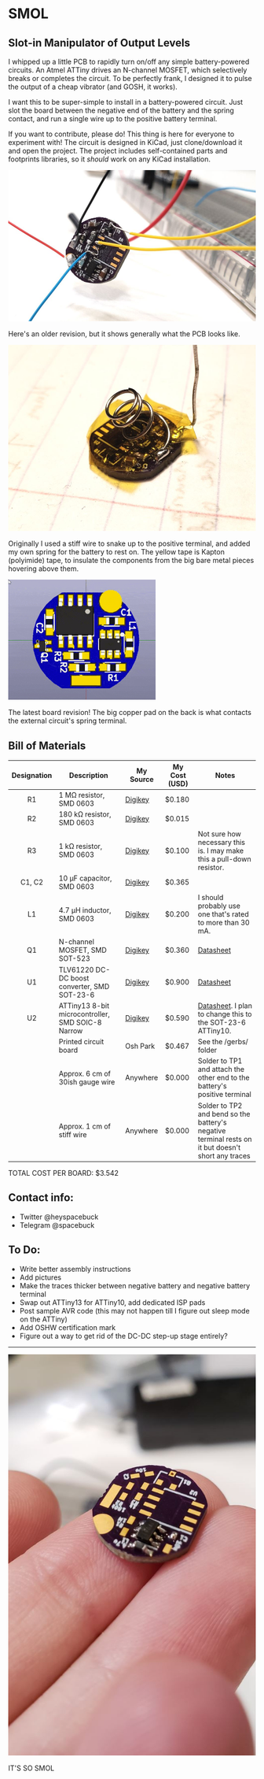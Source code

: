 # SMOL
## **S**lot-in **M**anipulator of **O**utput **L**evels

I whipped up a little PCB to rapidly turn on/off any simple battery-powered circuits. An Atmel ATTiny drives an N-channel MOSFET, which selectively breaks or completes the circuit. To be perfectly frank, I designed it to pulse the output of a cheap vibrator (and GOSH, it works).

I want this to be super-simple to install in a battery-powered circuit. Just slot the board between the negative end of the battery and the spring contact, and run a single wire up to the positive battery terminal.

If you want to contribute, please do! This thing is here for everyone to experiment with! The circuit is designed in KiCad, just clone/download it and open the project. The project includes self-contained parts and footprints libraries, so it *should* work on any KiCad installation.

![](img/breadboard.jpg)

Here's an older revision, but it shows generally what the PCB looks like.

![](img/old-way.jpg)

Originally I used a stiff wire to snake up to the positive terminal, and added my own spring for the battery to rest on. The yellow tape is Kapton (polyimide) tape, to insulate the components from the big bare metal pieces hovering above them.

![](img/wrl-spin.gif)

The latest board revision! The big copper pad on the back is what contacts the external circuit's spring terminal.

## Bill of Materials
| Designation | Description | My Source | My Cost (USD) | Notes |
|:-----------:|-------------|-----------|---------------|-------|
| R1 | 1 MΩ resistor, SMD 0603   | [Digikey](https://www.digikey.com/product-detail/en/vishay-beyschlag/MCT06030C1004FP500/MCT0603-1.00M-CFCT-ND/2607877) | $0.180 | |
| R2 | 180 kΩ resistor, SMD 0603 | [Digikey](https://www.digikey.com/product-detail/en/yageo/RC0603FR-07180KL/311-180KHRCT-ND/729942) | $0.015 |  |
| R3 | 1 kΩ resistor, SMD 0603   | [Digikey](https://www.digikey.com/product-detail/en/panasonic-electronic-components/ERJ-3EKF1001V/P1.00KHCT-ND/198071) | $0.100 | Not sure how necessary this is. I may make this a pull-down resistor. |
| C1, C2 | 10 μF capacitor, SMD 0603 | [Digikey](https://www.digikey.com/product-detail/en/murata-electronics-north-america/ZRB18AR61C106ME01L/490-10990-1-ND/5321191) | $0.365 | |
| L1 | 4.7 μH inductor, SMD 0603 | [Digikey](https://www.digikey.com/product-detail/en/tdk-corporation/MLF1608A4R7KTA00/445-1021-1-ND/504419) | $0.200 | I should probably use one that's rated to more than 30 mA. |
| Q1 | N-channel MOSFET, SMD SOT-523 | [Digikey](https://www.digikey.com/product-detail/en/diodes-incorporated/DMG1012T-7/DMG1012T-7DICT-ND/2181232) | $0.360 | [Datasheet](https://www.diodes.com/assets/Datasheets/ds31783.pdf) |
| U1 | TLV61220 DC-DC boost converter, SMD SOT-23-6 | [Digikey](https://www.digikey.com/product-detail/en/texas-instruments/TLV61220DBVR/296-30547-1-ND/3458120) | $0.900 | [Datasheet](http://www.ti.com/lit/ds/symlink/tlv61220.pdf) |
| U2 | ATTiny13 8-bit microcontroller, SMD SOIC-8 Narrow | [Digikey](https://www.digikey.com/product-detail/en/microchip-technology/ATTINY13A-SSUR/ATTINY13A-SSURCT-ND/3789485) | $0.590 | [Datasheet](http://ww1.microchip.com/downloads/en/DeviceDoc/8126S.pdf). I plan to change this to the SOT-23-6 ATTiny10. |
| | Printed circuit board | Osh Park | $0.467 | See the /gerbs/ folder |
| | Approx. 6 cm of 30ish gauge wire | Anywhere | $0.000 | Solder to TP1 and attach the other end to the battery's positive terminal |
| | Approx. 1 cm of stiff wire | Anywhere | $0.000 | Solder to TP2 and bend so the battery's negative terminal rests on it but doesn't short any traces |

TOTAL COST PER BOARD: $3.542

## Contact info:
- Twitter @heyspacebuck
- Telegram @spacebuck

## To Do:
- Write better assembly instructions
- Add pictures
- Make the traces thicker between negative battery and negative battery terminal
- Swap out ATTiny13 for ATTiny10, add dedicated ISP pads
- Post sample AVR code (this may not happen till I figure out sleep mode on the ATTiny)
- Add OSHW certification mark
- Figure out a way to get rid of the DC-DC step-up stage entirely?

------

![](img/so-so-smol.jpg)

IT'S SO SMOL
